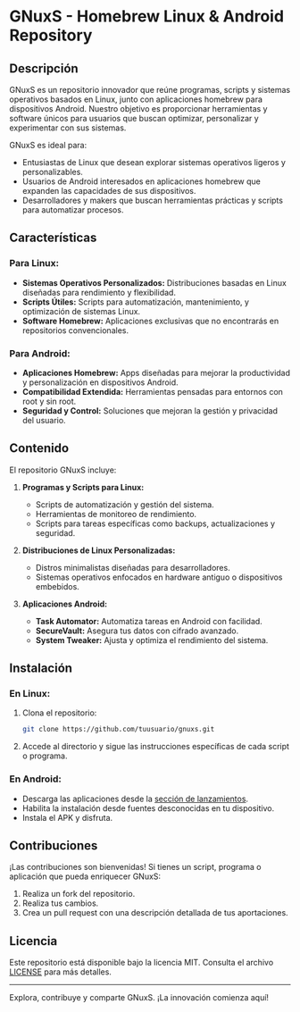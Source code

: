 # GNuxS - Homebrew Linux & Android Repository

## Descripción
GNuxS es un repositorio innovador que reúne programas, scripts y sistemas operativos basados en Linux, junto con aplicaciones homebrew para dispositivos Android. Nuestro objetivo es proporcionar herramientas y software únicos para usuarios que buscan optimizar, personalizar y experimentar con sus sistemas.

GNuxS es ideal para:
- Entusiastas de Linux que desean explorar sistemas operativos ligeros y personalizables.
- Usuarios de Android interesados en aplicaciones homebrew que expanden las capacidades de sus dispositivos.
- Desarrolladores y makers que buscan herramientas prácticas y scripts para automatizar procesos.

## Características
### Para Linux:
- **Sistemas Operativos Personalizados:** Distribuciones basadas en Linux diseñadas para rendimiento y flexibilidad.
- **Scripts Útiles:** Scripts para automatización, mantenimiento, y optimización de sistemas Linux.
- **Software Homebrew:** Aplicaciones exclusivas que no encontrarás en repositorios convencionales.

### Para Android:
- **Aplicaciones Homebrew:** Apps diseñadas para mejorar la productividad y personalización en dispositivos Android.
- **Compatibilidad Extendida:** Herramientas pensadas para entornos con root y sin root.
- **Seguridad y Control:** Soluciones que mejoran la gestión y privacidad del usuario.

## Contenido
El repositorio GNuxS incluye:
1. **Programas y Scripts para Linux:**
   - Scripts de automatización y gestión del sistema.
   - Herramientas de monitoreo de rendimiento.
   - Scripts para tareas específicas como backups, actualizaciones y seguridad.

2. **Distribuciones de Linux Personalizadas:**
   - Distros minimalistas diseñadas para desarrolladores.
   - Sistemas operativos enfocados en hardware antiguo o dispositivos embebidos.

3. **Aplicaciones Android:**
   - **Task Automator:** Automatiza tareas en Android con facilidad.
   - **SecureVault:** Asegura tus datos con cifrado avanzado.
   - **System Tweaker:** Ajusta y optimiza el rendimiento del sistema.

## Instalación
### En Linux:
1. Clona el repositorio:
   ```bash
   git clone https://github.com/tuusuario/gnuxs.git
   ```
2. Accede al directorio y sigue las instrucciones específicas de cada script o programa.

### En Android:
- Descarga las aplicaciones desde la [sección de lanzamientos](https://github.com/tuusuario/gnuxs/releases).
- Habilita la instalación desde fuentes desconocidas en tu dispositivo.
- Instala el APK y disfruta.

## Contribuciones
¡Las contribuciones son bienvenidas! Si tienes un script, programa o aplicación que pueda enriquecer GNuxS:
1. Realiza un fork del repositorio.
2. Realiza tus cambios.
3. Crea un pull request con una descripción detallada de tus aportaciones.

## Licencia
Este repositorio está disponible bajo la licencia MIT. Consulta el archivo [LICENSE](LICENSE) para más detalles.

---

Explora, contribuye y comparte GNuxS. ¡La innovación comienza aquí!
